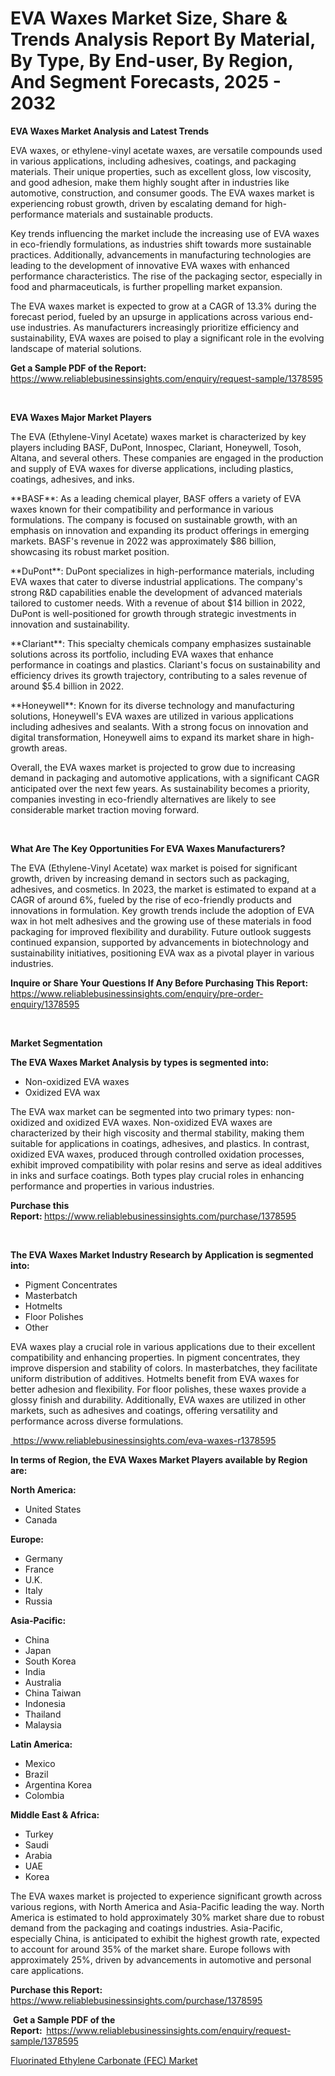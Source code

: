 <p><h1>EVA Waxes Market Size, Share & Trends Analysis Report By Material, By Type, By End-user, By Region, And Segment Forecasts, 2025 - 2032</h1></p><p><strong>EVA Waxes Market Analysis and Latest Trends</strong></p>
<p><p>EVA waxes, or ethylene-vinyl acetate waxes, are versatile compounds used in various applications, including adhesives, coatings, and packaging materials. Their unique properties, such as excellent gloss, low viscosity, and good adhesion, make them highly sought after in industries like automotive, construction, and consumer goods. The EVA waxes market is experiencing robust growth, driven by escalating demand for high-performance materials and sustainable products.</p><p>Key trends influencing the market include the increasing use of EVA waxes in eco-friendly formulations, as industries shift towards more sustainable practices. Additionally, advancements in manufacturing technologies are leading to the development of innovative EVA waxes with enhanced performance characteristics. The rise of the packaging sector, especially in food and pharmaceuticals, is further propelling market expansion.</p><p>The EVA waxes market is expected to grow at a CAGR of 13.3% during the forecast period, fueled by an upsurge in applications across various end-use industries. As manufacturers increasingly prioritize efficiency and sustainability, EVA waxes are poised to play a significant role in the evolving landscape of material solutions.</p></p>
<p><strong>Get a Sample PDF of the Report:&nbsp;</strong> <a href="https://www.reliablebusinessinsights.com/enquiry/request-sample/1378595?utm_campaign=3352&utm_medium=2&utm_source=Github&utm_content=ia&utm_term=02042025&utm_id=eva-waxes">https://www.reliablebusinessinsights.com/enquiry/request-sample/1378595</a></p>
<p>&nbsp;</p>
<p><strong>EVA Waxes Major Market Players</strong></p>
<p><p>The EVA (Ethylene-Vinyl Acetate) waxes market is characterized by key players including BASF, DuPont, Innospec, Clariant, Honeywell, Tosoh, Altana, and several others. These companies are engaged in the production and supply of EVA waxes for diverse applications, including plastics, coatings, adhesives, and inks.</p><p>**BASF**: As a leading chemical player, BASF offers a variety of EVA waxes known for their compatibility and performance in various formulations. The company is focused on sustainable growth, with an emphasis on innovation and expanding its product offerings in emerging markets. BASF's revenue in 2022 was approximately $86 billion, showcasing its robust market position.</p><p>**DuPont**: DuPont specializes in high-performance materials, including EVA waxes that cater to diverse industrial applications. The company's strong R&D capabilities enable the development of advanced materials tailored to customer needs. With a revenue of about $14 billion in 2022, DuPont is well-positioned for growth through strategic investments in innovation and sustainability.</p><p>**Clariant**: This specialty chemicals company emphasizes sustainable solutions across its portfolio, including EVA waxes that enhance performance in coatings and plastics. Clariant's focus on sustainability and efficiency drives its growth trajectory, contributing to a sales revenue of around $5.4 billion in 2022.</p><p>**Honeywell**: Known for its diverse technology and manufacturing solutions, Honeywell's EVA waxes are utilized in various applications including adhesives and sealants. With a strong focus on innovation and digital transformation, Honeywell aims to expand its market share in high-growth areas.</p><p>Overall, the EVA waxes market is projected to grow due to increasing demand in packaging and automotive applications, with a significant CAGR anticipated over the next few years. As sustainability becomes a priority, companies investing in eco-friendly alternatives are likely to see considerable market traction moving forward.</p></p>
<p>&nbsp;</p>
<p><strong>What Are The Key Opportunities For EVA Waxes Manufacturers?</strong></p>
<p><p>The EVA (Ethylene-Vinyl Acetate) wax market is poised for significant growth, driven by increasing demand in sectors such as packaging, adhesives, and cosmetics. In 2023, the market is estimated to expand at a CAGR of around 6%, fueled by the rise of eco-friendly products and innovations in formulation. Key growth trends include the adoption of EVA wax in hot melt adhesives and the growing use of these materials in food packaging for improved flexibility and durability. Future outlook suggests continued expansion, supported by advancements in biotechnology and sustainability initiatives, positioning EVA wax as a pivotal player in various industries.</p></p>
<p><strong>Inquire or Share Your Questions If Any Before Purchasing This Report:</strong> <a href="https://www.reliablebusinessinsights.com/enquiry/pre-order-enquiry/1378595?utm_campaign=3352&utm_medium=2&utm_source=Github&utm_content=ia&utm_term=02042025&utm_id=eva-waxes">https://www.reliablebusinessinsights.com/enquiry/pre-order-enquiry/1378595</a></p>
<p>&nbsp;</p>
<p><strong>Market Segmentation</strong></p>
<p><strong>The EVA Waxes Market Analysis by types is segmented into:</strong></p>
<p><ul><li>Non-oxidized EVA waxes</li><li>Oxidized EVA wax</li></ul></p>
<p><p>The EVA wax market can be segmented into two primary types: non-oxidized and oxidized EVA waxes. Non-oxidized EVA waxes are characterized by their high viscosity and thermal stability, making them suitable for applications in coatings, adhesives, and plastics. In contrast, oxidized EVA waxes, produced through controlled oxidation processes, exhibit improved compatibility with polar resins and serve as ideal additives in inks and surface coatings. Both types play crucial roles in enhancing performance and properties in various industries.</p></p>
<p><strong>Purchase this Report:&nbsp;</strong><a href="https://www.reliablebusinessinsights.com/purchase/1378595?utm_campaign=3352&utm_medium=2&utm_source=Github&utm_content=ia&utm_term=02042025&utm_id=eva-waxes">https://www.reliablebusinessinsights.com/purchase/1378595</a></p>
<p>&nbsp;</p>
<p><strong>The EVA Waxes Market Industry Research by Application is segmented into:</strong></p>
<p><ul><li>Pigment Concentrates</li><li>Masterbatch</li><li>Hotmelts</li><li>Floor Polishes</li><li>Other</li></ul></p>
<p><p>EVA waxes play a crucial role in various applications due to their excellent compatibility and enhancing properties. In pigment concentrates, they improve dispersion and stability of colors. In masterbatches, they facilitate uniform distribution of additives. Hotmelts benefit from EVA waxes for better adhesion and flexibility. For floor polishes, these waxes provide a glossy finish and durability. Additionally, EVA waxes are utilized in other markets, such as adhesives and coatings, offering versatility and performance across diverse formulations.</p></p>
<p><a href="https://www.reliablebusinessinsights.com/eva-waxes-r1378595?utm_campaign=3352&utm_medium=2&utm_source=Github&utm_content=ia&utm_term=02042025&utm_id=eva-waxes">&nbsp;https://www.reliablebusinessinsights.com/eva-waxes-r1378595</a></p>
<p><strong>In terms of Region, the EVA Waxes Market Players available by Region are:</strong></p>
<p>
    <p> <strong> North America: </strong>
        <ul>
            <li>United States</li>
            <li>Canada</li>
        </ul>
        </p> 
    <p> <strong> Europe: </strong>
        <ul>
            <li>Germany</li>
            <li>France</li>
            <li>U.K.</li>
            <li>Italy</li>
            <li>Russia</li>
        </ul>
        </p> 
    <p> <strong> Asia-Pacific: </strong>
        <ul>
            <li>China</li>
            <li>Japan</li>
            <li>South Korea</li>
            <li>India</li>
            <li>Australia</li>
            <li>China Taiwan</li>
            <li>Indonesia</li>
            <li>Thailand</li>
            <li>Malaysia</li>
        </ul>
        </p> 
    <p> <strong> Latin America: </strong>
        <ul>
            <li>Mexico</li>
            <li>Brazil</li>
            <li>Argentina Korea</li>
            <li>Colombia</li>
        </ul>
        </p> 
    <p> <strong> Middle East & Africa: </strong>
        <ul>
            <li>Turkey</li>
            <li>Saudi</li>
            <li>Arabia</li>
            <li>UAE</li>
            <li>Korea</li>
        </ul>
    </p>
    </p>
<p><p>The EVA waxes market is projected to experience significant growth across various regions, with North America and Asia-Pacific leading the way. North America is estimated to hold approximately 30% market share due to robust demand from the packaging and coatings industries. Asia-Pacific, especially China, is anticipated to exhibit the highest growth rate, expected to account for around 35% of the market share. Europe follows with approximately 25%, driven by advancements in automotive and personal care applications.</p></p>
<p><strong>Purchase this Report: </strong><a href="https://www.reliablebusinessinsights.com/purchase/1378595?utm_campaign=3352&utm_medium=2&utm_source=Github&utm_content=ia&utm_term=02042025&utm_id=eva-waxes">https://www.reliablebusinessinsights.com/purchase/1378595</a></p>
<p>&nbsp;<strong>Get a Sample PDF of the Report:&nbsp;&nbsp;</strong><a href="https://www.reliablebusinessinsights.com/enquiry/request-sample/1378595?utm_campaign=3352&utm_medium=2&utm_source=Github&utm_content=ia&utm_term=02042025&utm_id=eva-waxes">https://www.reliablebusinessinsights.com/enquiry/request-sample/1378595</a></p>
<p><strong></strong></p>
<p><p><a href="https://github.com/boccalyver5k/Market-Research-Report-List-1/blob/main/fluorinated-ethylene-carbonate-fec-market.md?utm_campaign=3352&utm_medium=2&utm_source=Github&utm_content=ia&utm_term=02042025&utm_id=eva-waxes">Fluorinated Ethylene Carbonate (FEC) Market</a></p></p>